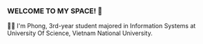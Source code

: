 ### WELCOME TO MY SPACE! 💖

👨‍💻 I'm Phong, 3rd-year student majored in Information Systems at University Of Science, Vietnam National University.

<!---
tinytipy12/tinytipy12 is a ✨ special ✨ repository because its `README.md` (this file) appears on your GitHub profile.
You can click the Preview link to take a look at your changes.
--->
